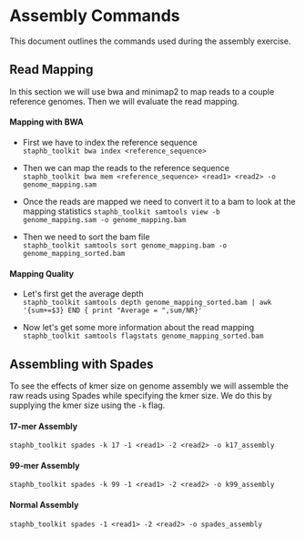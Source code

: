 # Assembly Commands
This document outlines the commands used during the assembly exercise.

## Read Mapping
In this section we will use bwa and minimap2 to map reads to a couple reference genomes. Then we will evaluate the read mapping.

#### Mapping with BWA
* First we have to index the reference sequence  
`staphb_toolkit bwa index <reference_sequence>`  

* Then we can map the reads to the reference sequence  
`staphb_toolkit bwa mem <reference_sequence> <read1> <read2> -o genome_mapping.sam`  

* Once the reads are mapped we need to convert it to a bam to look at the mapping statistics
`staphb_toolkit samtools view -b genome_mapping.sam -o genome_mapping.bam`  

* Then we need to sort the bam file  
`staphb_toolkit samtools sort genome_mapping.bam -o genome_mapping_sorted.bam`

#### Mapping Quality
* Let's first get the average depth  
`staphb_toolkit samtools depth genome_mapping_sorted.bam | awk '{sum+=$3} END { print "Average = ",sum/NR}'`

* Now let's get some more information about the read mapping  
`staphb_toolkit samtools flagstats genome_mapping_sorted.bam`



## Assembling with Spades
To see the effects of kmer size on genome assembly we will assemble the raw reads using Spades while specifying the kmer size. We do this by supplying the kmer size using the `-k` flag.

#### 17-mer Assembly
`staphb_toolkit spades -k 17 -1 <read1> -2 <read2> -o k17_assembly`

#### 99-mer Assembly
`staphb_toolkit spades -k 99 -1 <read1> -2 <read2> -o k99_assembly`

#### Normal Assembly
`staphb_toolkit spades -1 <read1> -2 <read2> -o spades_assembly`
